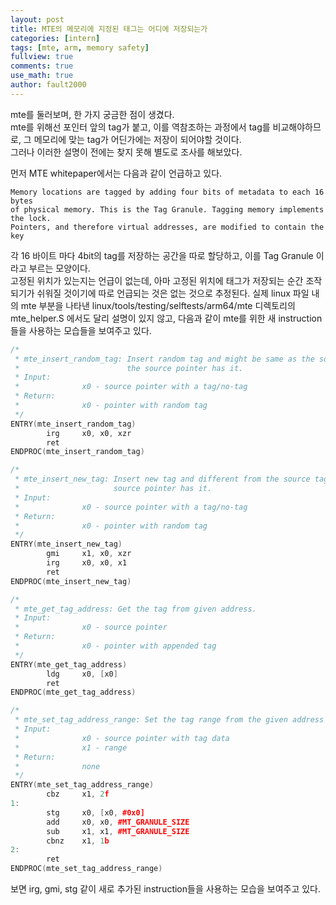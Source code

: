 ```yaml
---
layout: post
title: MTE의 메모리에 지정된 태그는 어디에 저장되는가
categories: [intern]
tags: [mte, arm, memory safety]
fullview: true
comments: true
use_math: true
author: fault2000
---
```


mte를 둘러보며, 한 가지 궁금한 점이 생겼다.  
mte를 위해선 포인터 앞의 tag가 붙고, 이를 역참조하는 과정에서 tag를 비교해야하므로, 그 메모리에 맞는 tag가 어딘가에는 저장이 되어야할 것이다.  
그러나 이러한 설명이 전에는 찾지 못해 별도로 조사를 해보았다.  

먼저 MTE whitepaper에서는 다음과 같이 언급하고 있다.

```
Memory locations are tagged by adding four bits of metadata to each 16 bytes 
of physical memory. This is the Tag Granule. Tagging memory implements the lock.
Pointers, and therefore virtual addresses, are modified to contain the key
```

각 16 바이트 마다 4bit의 tag를 저장하는 공간을 따로 할당하고, 이를 Tag Granule 이라고 부르는 모양이다.  
고정된 위치가 있는지는 언급이 없는데, 아마 고정된 위치에 태그가 저장되는 순간 조작되기가 쉬워질 것이기에 따로 언급되는 것은 없는 것으로 추정된다. 실제 linux 파일 내의 mte 부분을 나타낸 linux/tools/testing/selftests/arm64/mte 디렉토리의 mte_helper.S 에서도 달리 설명이 있지 않고, 다음과 같이 mte를 위한 새 instruction들을 사용하는 모습들을 보여주고 있다.

```c++
/*
 * mte_insert_random_tag: Insert random tag and might be same as the source tag if
 *                        the source pointer has it.
 * Input:
 *              x0 - source pointer with a tag/no-tag
 * Return:
 *              x0 - pointer with random tag
 */
ENTRY(mte_insert_random_tag)
        irg     x0, x0, xzr
        ret
ENDPROC(mte_insert_random_tag)

/*
 * mte_insert_new_tag: Insert new tag and different from the source tag if
 *                     source pointer has it.
 * Input:
 *              x0 - source pointer with a tag/no-tag
 * Return:
 *              x0 - pointer with random tag
 */
ENTRY(mte_insert_new_tag)
        gmi     x1, x0, xzr
        irg     x0, x0, x1
        ret
ENDPROC(mte_insert_new_tag)

/*
 * mte_get_tag_address: Get the tag from given address.
 * Input:
 *              x0 - source pointer
 * Return:
 *              x0 - pointer with appended tag
 */
ENTRY(mte_get_tag_address)
        ldg     x0, [x0]
        ret
ENDPROC(mte_get_tag_address)

/*
 * mte_set_tag_address_range: Set the tag range from the given address
 * Input:
 *              x0 - source pointer with tag data
 *              x1 - range
 * Return:
 *              none
 */
ENTRY(mte_set_tag_address_range)
        cbz     x1, 2f
1:
        stg     x0, [x0, #0x0]
        add     x0, x0, #MT_GRANULE_SIZE
        sub     x1, x1, #MT_GRANULE_SIZE
        cbnz    x1, 1b
2:
        ret
ENDPROC(mte_set_tag_address_range)
```

보면 irg, gmi, stg 같이 새로 추가된 instruction들을 사용하는 모습을 보여주고 있다.